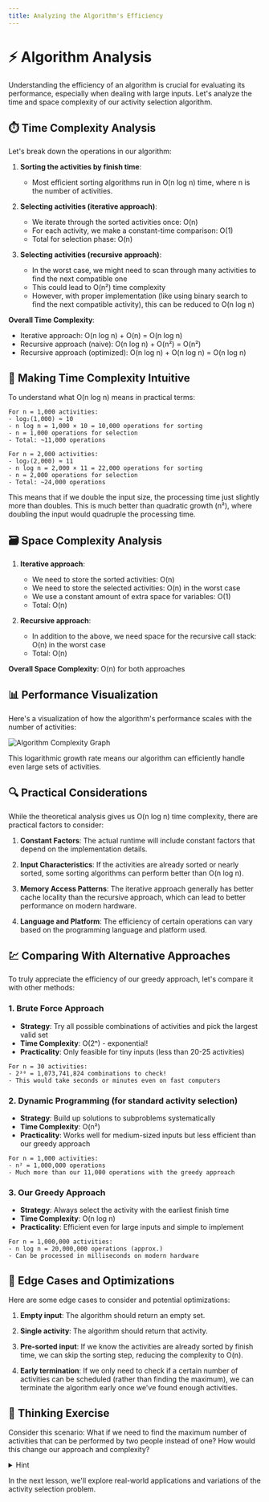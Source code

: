 ```yaml
---
title: Analyzing the Algorithm's Efficiency
---
```


# ⚡ Algorithm Analysis

Understanding the efficiency of an algorithm is crucial for evaluating its performance, especially when dealing with large inputs. Let's analyze the time and space complexity of our activity selection algorithm.

## ⏱️ Time Complexity Analysis

Let's break down the operations in our algorithm:

1. **Sorting the activities by finish time**: 
   - Most efficient sorting algorithms run in O(n log n) time, where n is the number of activities.

2. **Selecting activities (iterative approach)**:
   - We iterate through the sorted activities once: O(n)
   - For each activity, we make a constant-time comparison: O(1)
   - Total for selection phase: O(n)

3. **Selecting activities (recursive approach)**:
   - In the worst case, we might need to scan through many activities to find the next compatible one
   - This could lead to O(n²) time complexity
   - However, with proper implementation (like using binary search to find the next compatible activity), this can be reduced to O(n log n)

**Overall Time Complexity**:
- Iterative approach: O(n log n) + O(n) = O(n log n)
- Recursive approach (naive): O(n log n) + O(n²) = O(n²)
- Recursive approach (optimized): O(n log n) + O(n log n) = O(n log n)

## 🔢 Making Time Complexity Intuitive

To understand what O(n log n) means in practical terms:

```
For n = 1,000 activities:
- log₂(1,000) ≈ 10
- n log n = 1,000 × 10 = 10,000 operations for sorting
- n = 1,000 operations for selection
- Total: ~11,000 operations

For n = 2,000 activities:
- log₂(2,000) ≈ 11
- n log n = 2,000 × 11 = 22,000 operations for sorting
- n = 2,000 operations for selection
- Total: ~24,000 operations
```

This means that if we double the input size, the processing time just slightly more than doubles. This is much better than quadratic growth (n²), where doubling the input would quadruple the processing time.

## 🗃️ Space Complexity Analysis

1. **Iterative approach**:
   - We need to store the sorted activities: O(n)
   - We need to store the selected activities: O(n) in the worst case
   - We use a constant amount of extra space for variables: O(1)
   - Total: O(n)

2. **Recursive approach**:
   - In addition to the above, we need space for the recursive call stack: O(n) in the worst case
   - Total: O(n)

**Overall Space Complexity**: O(n) for both approaches

## 📊 Performance Visualization

Here's a visualization of how the algorithm's performance scales with the number of activities:

![Algorithm Complexity Graph](https://i.imgur.com/mDyQvH5.png)

This logarithmic growth rate means our algorithm can efficiently handle even large sets of activities.

## 🔍 Practical Considerations

While the theoretical analysis gives us O(n log n) time complexity, there are practical factors to consider:

1. **Constant Factors**: The actual runtime will include constant factors that depend on the implementation details.

2. **Input Characteristics**: If the activities are already sorted or nearly sorted, some sorting algorithms can perform better than O(n log n).

3. **Memory Access Patterns**: The iterative approach generally has better cache locality than the recursive approach, which can lead to better performance on modern hardware.

4. **Language and Platform**: The efficiency of certain operations can vary based on the programming language and platform used.

## 💹 Comparing With Alternative Approaches

To truly appreciate the efficiency of our greedy approach, let's compare it with other methods:

### 1. Brute Force Approach
- **Strategy**: Try all possible combinations of activities and pick the largest valid set
- **Time Complexity**: O(2ⁿ) - exponential!
- **Practicality**: Only feasible for tiny inputs (less than 20-25 activities)

```
For n = 30 activities:
- 2³⁰ = 1,073,741,824 combinations to check!
- This would take seconds or minutes even on fast computers
```

### 2. Dynamic Programming (for standard activity selection)
- **Strategy**: Build up solutions to subproblems systematically
- **Time Complexity**: O(n²)
- **Practicality**: Works well for medium-sized inputs but less efficient than our greedy approach

```
For n = 1,000 activities:
- n² = 1,000,000 operations
- Much more than our 11,000 operations with the greedy approach
```

### 3. Our Greedy Approach
- **Strategy**: Always select the activity with the earliest finish time
- **Time Complexity**: O(n log n)
- **Practicality**: Efficient even for large inputs and simple to implement

```
For n = 1,000,000 activities:
- n log n = 20,000,000 operations (approx.)
- Can be processed in milliseconds on modern hardware
```

## 🧪 Edge Cases and Optimizations

Here are some edge cases to consider and potential optimizations:

1. **Empty input**: The algorithm should return an empty set.

2. **Single activity**: The algorithm should return that activity.

3. **Pre-sorted input**: If we know the activities are already sorted by finish time, we can skip the sorting step, reducing the complexity to O(n).

4. **Early termination**: If we only need to check if a certain number of activities can be scheduled (rather than finding the maximum), we can terminate the algorithm early once we've found enough activities.

## 💭 Thinking Exercise

Consider this scenario: What if we need to find the maximum number of activities that can be performed by two people instead of one? How would this change our approach and complexity? 

<details>
<summary>Hint</summary>

This becomes a more complex problem. One approach is to first find the maximum activities for one person using our algorithm, remove those from the pool, and then find the maximum activities for the second person from the remaining activities.

But that's not optimal! A better approach is to use a graph-based algorithm where we model activities as nodes and conflicts as edges, then solve it as a graph coloring problem with two colors.

This variant has a time complexity of O(n²) in a typical implementation.
</details>

In the next lesson, we'll explore real-world applications and variations of the activity selection problem. 
